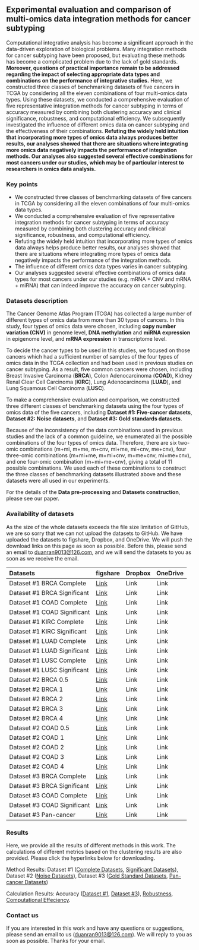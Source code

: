 ## Experimental evaluation and comparison of multi-omics data integration methods for cancer subtyping

Computational integrative analysis has become a significant approach in the data-driven exploration of biological problems. Many integration methods for cancer subtyping have been proposed, but evaluating these methods has become a complicated problem due to the lack of gold standards. **Moreover, questions of practical importance remain to be addressed regarding the impact of selecting appropriate data types and combinations on the performance of integrative studies.** Here, we constructed three classes of benchmarking datasets of five cancers in TCGA by considering all the eleven combinations of four multi-omics data types. Using these datasets, we conducted a comprehensive evaluation of five representative integration methods for cancer subtyping in terms of accuracy measured by combining both clustering accuracy and clinical significance, robustness, and computational efficiency. We subsequently investigated the influence of different omics data on cancer subtyping and the effectiveness of their combinations. **Refuting the widely held intuition that incorporating more types of omics data always produces better results, our analyses showed that there are situations where integrating more omics data negatively impacts the performance of integration methods. Our analyses also suggested several effective combinations for most cancers under our studies, which may be of particular interest to researchers in omics data analysis.**



### Key points

- We constructed three classes of benchmarking datasets of five cancers in TCGA by considering all the eleven combinations of four multi-omics data types.
- We conducted a comprehensive evaluation of five representative integration methods for cancer subtyping in terms of accuracy measured by combining both clustering accuracy and clinical significance, robustness, and computational efficiency.
- Refuting the widely held intuition that incorporating more types of omics data always helps produce better results, our analyses showed that there are situations where integrating more types of omics data negatively impacts the performance of the integration methods.
- The influence of different omics data types varies in cancer subtyping.
- Our analyses suggested several effective combinations of omics data types for most cancers under our studies (e.g. mRNA + CNV and mRNA + miRNA) that can indeed improve the accuracy on cancer subtyping.



### Datasets description

The Cancer Genome Atlas Program (TCGA) has collected a large number of different types of omics data from more than 30 types of cancers. In this study, four types of omics data were chosen, including **copy number variation (CNV)** in genome level, **DNA methylation** and **miRNA expression** in epigenome level, and **mRNA expression** in transcriptome level. 

To decide the cancer types to be used in this studies, we focused on those cancers which had a sufficient number of samples of the four types of omics data in the TCGA collection and had been used in previous studies on cancer subtyping. As a result, five common cancers were chosen, including Breast Invasive Carcinoma (**BRCA**), Colon Adenocarcinoma (**COAD**), Kidney Renal Clear Cell Carcinoma (**KIRC**), Lung Adenocarcinoma (**LUAD**), and Lung Squamous Cell Carcinoma (**LUSC**). 

To make a comprehensive evaluation and comparison, we constructed three different classes of benchmarking datasets using the four types of omics data of the five cancers, including **Dataset #1: Five-cancer datasets**, **Dataset #2: Noise datasets**, and **Dataset #3: Gold standards datasets**.

Because of the inconsistency of the data combinations used in previous studies and the lack of a common guideline, we enumerated all the possible combinations of the four types of omics data. Therefore, there are six two-omic combinations (m+mi, m+me, m+cnv, mi+me, mi+cnv, me+cnv), four three-omic combinations (m+mi+me, m+mi+cnv, m+me+cnv, mi+me+cnv), and one four-omic combination (m+mi+me+cnv), giving a total of 11 possible combinations. We used each of these combinations to construct the three classes of benchmarking datasets illustrated above and these datasets were all used in our experiments.

For the details of the **Data pre-processing** and **Datasets construction**, please see our paper.



### Availability of datasets

As the size of the whole datasets exceeds the file size limitation of GitHub, we are so sorry that we can not upload the datasets to GitHub. We have uploaded the datasets to figshare, Dropbox, and OneDrive. We will push the download links on this page as soon as possible. Before this, please send an email to duanran9013@126.com, and we will send the datasets to you as soon as we receive the email.

| Datasets                    | figshare | Dropbox | OneDrive |
| :-------------------------- | -------- | ------- | -------- |
| Dataset #1 BRCA Complete    | [Link](https://figshare.com/s/2773784f1d94260a4a2e)     | Link    | Link     |
| Dataset #1 BRCA Significant | [Link](https://figshare.com/s/bb469b06fe969fa34b64)     | Link    | Link     |
| Dataset #1 COAD Complete    | [Link](https://figshare.com/s/7cd48631c14df2046b16)     | Link    | Link     |
| Dataset #1 COAD Significant | [Link](https://figshare.com/s/c21e5bd52f0838d91674)     | Link    | Link     |
| Dataset #1 KIRC Complete    | [Link](https://figshare.com/s/030c22d72ed78fe92770)     | Link    | Link     |
| Dataset #1 KIRC Significant | [Link](https://figshare.com/s/b4b0438fa2580007b88c)     | Link    | Link     |
| Dataset #1 LUAD Complete    | [Link](https://figshare.com/s/1449ae077871f836891e)     | Link    | Link     |
| Dataset #1 LUAD Significant | [Link](https://figshare.com/s/1e7ad8f03248f74fb572)     | Link    | Link     |
| Dataset #1 LUSC Complete    | [Link](https://figshare.com/s/e3cdad2d2f8f1d0f0e1f)     | Link    | Link     |
| Dataset #1 LUSC Significant | [Link](https://figshare.com/s/55694443ea5bdd613293)     | Link    | Link     |
| Dataset #2 BRCA 0.5         | [Link](https://figshare.com/s/2280a954c5d2b911add6)     | Link    | Link     |
| Dataset #2 BRCA 1           | [Link](https://figshare.com/s/19aa8c5c419bcd29d3b5)     | Link    | Link     |
| Dataset #2 BRCA 2           | [Link](https://figshare.com/s/5927110c594f5f6b97f8)     | Link    | Link     |
| Dataset #2 BRCA 3           | [Link](https://figshare.com/s/35a8738724385f490f9a)     | Link    | Link     |
| Dataset #2 BRCA 4           | [Link](https://figshare.com/s/8e668698a5712a81f238)     | Link    | Link     |
| Dataset #2 COAD 0.5         | [Link](https://figshare.com/s/5416db4edfe9081e7554)     | Link    | Link     |
| Dataset #2 COAD 1           | [Link](https://figshare.com/s/02a17f5b62a979c3223b)     | Link    | Link     |
| Dataset #2 COAD 2           | [Link](https://figshare.com/s/6462b2230c94299666ef)     | Link    | Link     |
| Dataset #2 COAD 3           | [Link](https://figshare.com/s/dc551de7ca8a521ae4d4)     | Link    | Link     |
| Dataset #2 COAD 4           | [Link](https://figshare.com/s/eb3ae8f8770ec48f925b)     | Link    | Link     |
| Dataset #3 BRCA Complete    | [Link](https://figshare.com/s/b0d8c68133e8afa8b880)     | Link    | Link     |
| Dataset #3 BRCA Significant | [Link](https://figshare.com/s/c472f60152dc55f01634)     | Link    | Link     |
| Dataset #3 COAD Complete    | [Link](https://figshare.com/s/0dd604647efc5e7e0d49)     | Link    | Link     |
| Dataset #3 COAD Significant | [Link](https://figshare.com/s/8b92e955ead4c5a187fe)     | Link    | Link     |
| Dataset #3 Pan-cancer       | [Link](https://figshare.com/s/d2658236fe0dcf3ccd10)     | Link    | Link     |



### Results

Here, we provide all the results of different methods in this work. The calculations of different metrics based on the clustering results are also provided. Please click the hyperlinks below for downloading.

Method Results:
Dataset #1 ([Complete Datasets](https://github.com/GaoLabXDU/MultiOmicsIntegrationStudy/raw/master/Method%20Results/Dataset%20%231%20Complete%20%20Datasets.rar),  [Significant Datasets](https://github.com/GaoLabXDU/MultiOmicsIntegrationStudy/raw/master/Method%20Results/Dataset%20%231%20Significant%20Datasets.rar)), 
Dataset #2 ([Noise Datasets](https://github.com/GaoLabXDU/MultiOmicsIntegrationStudy/raw/master/Method%20Results/Dataset%20%232%20Noise%20Datasets.rar)), 
Dataset #3 ([Gold Standard Datasets](https://github.com/GaoLabXDU/MultiOmicsIntegrationStudy/raw/master/Method%20Results/Dataset%20%233%20Gold%20Standard%20Datasets.rar), [Pan-cancer Datasets](https://github.com/GaoLabXDU/MultiOmicsIntegrationStudy/raw/master/Method%20Results/Dataset%20%233%20Pancancer%20Datasets.rar))

Calculation Results: Accuracy ([Dataset #1](https://github.com/GaoLabXDU/MultiOmicsIntegrationStudy/raw/master/Calculation%20Results/Accuracy_Dataset%20%231.xlsx), [Dataset #3](https://github.com/GaoLabXDU/MultiOmicsIntegrationStudy/raw/master/Calculation%20Results/Accuracy_Dataset%20%233.xlsx)), [Robustness](https://github.com/GaoLabXDU/MultiOmicsIntegrationStudy/raw/master/Calculation%20Results/Robustness.xlsx), [Computational Effeciency](https://github.com/GaoLabXDU/MultiOmicsIntegrationStudy/raw/master/Calculation%20Results/Computational%20Efficiency.xlsx).



### Contact us

If you are interested in this work and have any questions or suggestions, please send an email to us (duanran9013@126.com). We will reply to you as soon as possible. Thanks for your email.

